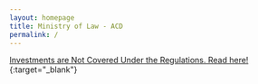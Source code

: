 ```yaml
---
layout: homepage
title: Ministry of Law - ACD
permalink: /
---
```

<!-- Type your notification here - the notification bar will not appear if this is empty. For other changes, refer to _data/homepage.yml to edit the homepage -->
[Investments are Not Covered Under the Regulations. Read here!](/list-of-registered-dealers/#-what-is-covered-under-the-regulations){:target="_blank"}
